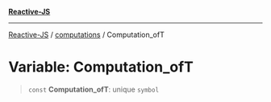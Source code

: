 [**Reactive-JS**](../../README.md)

***

[Reactive-JS](../../README.md) / [computations](../README.md) / Computation\_ofT

# Variable: Computation\_ofT

> `const` **Computation\_ofT**: unique `symbol`
